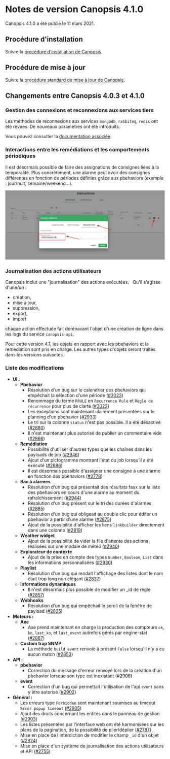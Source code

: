 # Notes de version Canopsis 4.1.0

Canopsis 4.1.0 a été publié le 11 mars 2021.

## Procédure d'installation

Suivre la [procédure d'installation de Canopsis](../guide-administration/installation/index.md).

## Procédure de mise à jour

Suivre la [procédure standard de mise à jour de Canopsis](../guide-administration/mise-a-jour/index.md).

## Changements entre Canopsis 4.0.3 et 4.1.0

### Gestion des connexions et reconnexions aux services tiers

Les méthodes de reconnexions aux services `mongodb`, `rabbitmq`, `redis` ont été revues. De nouveaux paramètres ont été introduits.

Vous pouvez consulter la [documentation associée](../guide-administration/administration-avancee/reconnexion-automatique.md).

### Interactions entre les remédiations et les comportements périodiques

Il est désormais possible de faire des assignations de consignes liées à la temporalité.
Plus concrètement, une alarme peut avoir des consignes différentes en fonction de périodes définies grâce aux pbehaviors (exemple : jour/nuit, semaine/weekend...).

![Interactions remediation pbh](./img/interactions_remediation_pbh.png)

### Journalisation des actions utilisateurs

Canopsis inclut une "journalisation" des actions exécutées.
 
Qu'il s'agisse d'une/un :

* création, 
* mise à jour, 
* suppression, 
* export, 
* import

chaque action effectuée fait dorénavant l'objet d'une création de ligne dans les logs du service `canopsis-api`.

Pour cette version 4.1, les objets en rapport avec les pbehaviors et la remédiation sont pris en charge. Les autres types d'objets seront traités dans les versions suivantes.

### Liste des modifications

*  **UI :**
    * **Pbehavior**
        * Résolution d'un bug sur le calendrier des pbehaviors qui empêchait la sélection d'une période ([#3023](https://git.canopsis.net/canopsis/canopsis/-/issues/3023))
        * Renommage du terme `RRULE` en `Recurrence Rule` et `Règle de récurrence` pour plus de clarté ([#3022](https://git.canopsis.net/canopsis/canopsis/-/issues/3022))
        * Les exceptions sont maintenant clairement présentées sur le planning d'un pbehavior ([#2933](https://git.canopsis.net/canopsis/canopsis/-/issues/2933))
        * Le tri sur la colonne `status` n'est pas possible. Il a été désactivé ([#2880](https://git.canopsis.net/canopsis/canopsis/-/issues/2880))
        * Il n'est maintenant plus autorisé de publier un commentaire vide ([#2866](https://git.canopsis.net/canopsis/canopsis/-/issues/2866))
    * **Remédiation**
        * Possibilité d'utiliser d'autres types que les chaînes dans les payloads de job ([#2946](https://git.canopsis.net/canopsis/canopsis/-/issues/2946))
        * Ajout d'un pictogramme montrant l'état du job lorsqu'il a été exécuté ([#2886](https://git.canopsis.net/canopsis/canopsis/-/issues/2886))
        * Il est désormais possible d'assigner une consigne à une alarme en fonction des pbehaviors ([#2778](https://git.canopsis.net/canopsis/canopsis/-/issues/2778))
    * **Bac à alarmes**
        * Résolution d'un bug qui présentait des résultats faux sur la liste des pbehaviors en cours d'une alarme au moment du rafraîchissement ([#2944](https://git.canopsis.net/canopsis/canopsis/-/issues/2944))
        * Résolution d'un bug présent sur le tri des durées d'alarmes ([#2885](https://git.canopsis.net/canopsis/canopsis/-/issues/2885))
        * Résolution d'un bug qui obligeait au double clic pour éditer un pbehavior à partir d'une alarme ([#2875](https://git.canopsis.net/canopsis/canopsis/-/issues/2875))
        * Ajout de la possibilité d'afficher les liens `linkbuilder` directement dans une colonne ([#2819](https://git.canopsis.net/canopsis/canopsis/-/issues/2819))
    * **Weather widget**
        * Ajout de la possibilité de vider la file d'attente des actions réalisées sur une modale de météo ([#2940](https://git.canopsis.net/canopsis/canopsis/-/issues/2940))
    * **Explorateur de contexte**
        * Ajout de la prise en compte des types `Number`, `Boolean`, `List` dans les informations personnalisées ([#2930](https://git.canopsis.net/canopsis/canopsis/-/issues/2930))
    * **Playlist**
        * Résolution d'un bug qui rendait l'affichage des listes dont le nom était trop long non élégant ([#2837](https://git.canopsis.net/canopsis/canopsis/-/issues/2837))
    * **Informations dynamiques**
        * Il n'est désormais plus possible de modifier un _id de règle ([#2857](https://git.canopsis.net/canopsis/canopsis/-/issues/2857))
    * **Webhooks**
        * Résolution d'un bug qui empêchait le scroll de la fenêtre de payload ([#2825](https://git.canopsis.net/canopsis/canopsis/-/issues/2825))
*  **Moteurs :**
    * **Axe**
        * Axe prend maintenant en charge la production des compteurs `ok`, `ko`, `last_ko`, et `last_event` autrefois gérés par engine-stat ([#2887](https://git.canopsis.net/canopsis/canopsis/-/issues/2887))
    * **Custom trap SNMP**
        * La méthode `build_event` renvoie à présent `False` lorsqu'il n'y a eu aucun match ([#2853](https://git.canopsis.net/canopsis/canopsis/-/issues/2853))
*  **API :**
    * **pbehavior**
        * Correction du message d'erreur renvoyé lors de la création d'un pbehavior lorsque son type est inexistant ([#2906](https://git.canopsis.net/canopsis/canopsis/-/issues/2906))
    * **event**
        * Correction d'un bug qui permettait l'utilisation de l'api `event` sans y être autorisé ([#2902](https://git.canopsis.net/canopsis/canopsis/-/issues/2902))
*  **Général :**
    * Les erreurs type `Forbidden` sont maintenant soumises au timeout `Error popup timeout` ([#2905](https://git.canopsis.net/canopsis/canopsis/-/issues/2905))
    * Ajout des droits concernant les entités dans le panneau de gestion ([#2903](https://git.canopsis.net/canopsis/canopsis/-/issues/2903))
    * Les listes présentées par l'interface web ont été harmonisées sur les plans de la pagination, de la possibilité de plier/déplier ([#2787](https://git.canopsis.net/canopsis/canopsis/-/issues/2787))
    * Mise en place de l'interdiction de modifier le champ `_id` d'un objet ([#2824](https://git.canopsis.net/canopsis/canopsis/-/issues/2824))
    * Mise en place d'un système de journalisation des actions utilisateurs et API ([#2755](https://git.canopsis.net/canopsis/canopsis/-/issues/2755))
